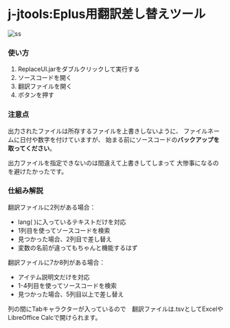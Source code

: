 # j-jtools:Eplus用翻訳差し替えツール
![ss](https://i.imgur.com/PYIxSZs.png)
### 使い方
1. ReplaceUI.jarをダブルクリックして実行する
2. ソースコードを開く
3. 翻訳ファイルを開く
4. ボタンを押す

### 注意点
出力されたファイルは所存するファイルを上書きしないように、
ファイルネームに日付や数字を付けていますが、
始まる前にソースコードの**バックアップを取ってください**。 

出力ファイルを指定できないのは間違えて上書きしてしまって
大惨事になるのを避けたかったです。

### 仕組み解説
翻訳ファイルに2列がある場合：
- lang( )に入っているテキストだけを対応
- 1列目を使ってソースコードを検索
- 見つかった場合、2列目で差し替え
- 変数の名前が違ってもちゃんと機能するはず

翻訳ファイルに7か8列がある場合：
- アイテム説明文だけを対応
- 1-4列目を使ってソースコードを検索
- 見つかった場合、5列目以上で差し替え

列の間にTabキャラクターが入っているので　翻訳ファイルは.tsvとしてExcelやLibreOffice Calcで開けられます。

